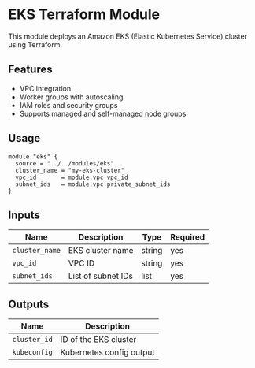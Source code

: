 # EKS Terraform Module

This module deploys an Amazon EKS (Elastic Kubernetes Service) cluster using Terraform.

## Features

- VPC integration
- Worker groups with autoscaling
- IAM roles and security groups
- Supports managed and self-managed node groups

## Usage

```hcl
module "eks" {
  source = "../../modules/eks"
  cluster_name = "my-eks-cluster"
  vpc_id       = module.vpc.vpc_id
  subnet_ids   = module.vpc.private_subnet_ids
}
```

## Inputs

| Name           | Description                          | Type   | Required |
|----------------|--------------------------------------|--------|----------|
| `cluster_name` | EKS cluster name                     | string | yes      |
| `vpc_id`       | VPC ID                               | string | yes      |
| `subnet_ids`   | List of subnet IDs                   | list   | yes      |

## Outputs

| Name         | Description               |
|--------------|---------------------------|
| `cluster_id` | ID of the EKS cluster     |
| `kubeconfig` | Kubernetes config output  |